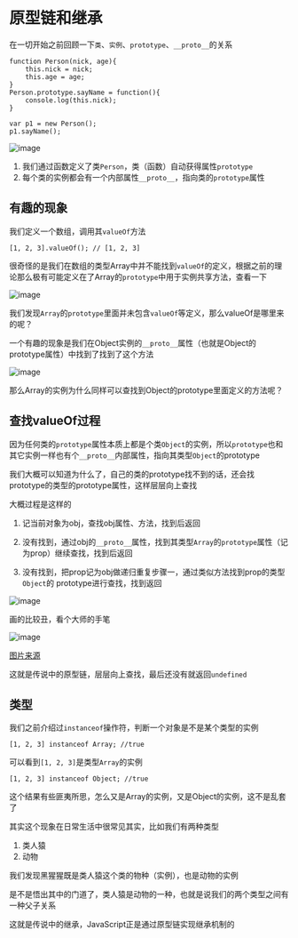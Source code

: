# 原型链和继承

在一切开始之前回顾一下`类`、`实例`、`prototype`、`__proto__`的关系

```
function Person(nick, age){
    this.nick = nick;
    this.age = age;
}
Person.prototype.sayName = function(){
    console.log(this.nick);
}

var p1 = new Person();
p1.sayName();

```

![image](http://lsly1989.qiniudn.com/201504012QQ20150401-3.png)

1.  我们通过函数定义了类`Person`，类（函数）自动获得属性`prototype`
2.  每个类的实例都会有一个内部属性`__proto__`，指向类的`prototype`属性

## 有趣的现象

我们定义一个数组，调用其`valueOf`方法

```
[1, 2, 3].valueOf(); // [1, 2, 3]

```

很奇怪的是我们在数组的类型Array中并不能找到`valueOf`的定义，根据之前的理论那么极有可能定义在了Array的`prototype`中用于实例共享方法，查看一下

![image](http://lsly1989.qiniudn.com/201504013QQ20150401-1.png)

我们发现`Array`的`prototype`里面并未包含`valueOf`等定义，那么valueOf是哪里来的呢？

一个有趣的现象是我们在Object实例的`__proto__`属性（也就是Object的prototype属性）中找到了找到了这个方法

![image](http://lsly1989.qiniudn.com/201504013QQ20150401-2.png)

那么Array的实例为什么同样可以查找到Object的prototype里面定义的方法呢？

## 查找valueOf过程

因为任何类的`prototype`属性本质上都是个类`Object`的实例，所以`prototype`也和其它实例一样也有个`__proto__`内部属性，指向其类型`Object`的prototype

我们大概可以知道为什么了，自己的类的prototype找不到的话，还会找prototype的类型的prototype属性，这样层层向上查找

大概过程是这样的

1.  记当前对象为obj，查找obj属性、方法，找到后返回

2.  没有找到，通过obj的`__proto__`属性，找到其类型`Array`的`prototype`属性（记为prop）继续查找，找到后返回

3.  没有找到，把prop记为obj做递归重复步骤一，通过类似方法找到prop的类型`Object`的 prototype进行查找，找到返回

![image](http://lsly1989.qiniudn.com/201504013QQ20150401-3.png)

画的比较丑，看个大师的手笔

![image](http://www.benben.cc/uploads/2010/10/07_1286435107.jpg)

[图片来源](http://mollypages.org/)

这就是传说中的原型链，层层向上查找，最后还没有就返回`undefined`

## 类型

我们之前介绍过`instanceof`操作符，判断一个对象是不是某个类型的实例

```
[1, 2, 3] instanceof Array; //true

```

可以看到`[1, 2, 3]`是类型`Array`的实例

```
[1, 2, 3] instanceof Object; //true

```

这个结果有些匪夷所思，怎么又是Array的实例，又是Object的实例，这不是乱套了

其实这个现象在日常生活中很常见其实，比如我们有两种类型

1.  类人猿
2.  动物

我们发现黑猩猩既是类人猿这个类的物种（实例），也是动物的实例

是不是悟出其中的门道了，类人猿是动物的一种，也就是说我们的两个类型之间有一种父子关系

这就是传说中的继承，JavaScript正是通过原型链实现继承机制的